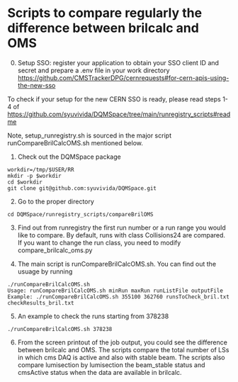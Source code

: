 # Scripts to compare regularly the difference between brilcalc and OMS

0. Setup SSO: register your application to obtain your SSO client ID and 
secret and prepare a .env file in your work directory
https://github.com/CMSTrackerDPG/cernrequests#for-cern-apis-using-the-new-sso

To check if your setup for the new CERN SSO is ready, please read steps 1-4 
of https://github.com/syuvivida/DQMSpace/tree/main/runregistry_scripts#readme 

Note, setup_runregistry.sh is sourced in the major script runCompareBrilCalcOMS.sh mentioned below.


1. Check out the DQMSpace package
```
workdir=/tmp/$USER/RR
mkdir -p $workdir
cd $workdir
git clone git@github.com:syuvivida/DQMSpace.git
```

2. Go to the proper directory
```
cd DQMSpace/runregistry_scripts/compareBrilOMS
```

3. Find out from runregistry the first run number or a run range you would like to compare. By default, runs with class Collisions24 are compared. If you want to change the run class, you need to modify compare_brilcalc_oms.py

4. The main script is runCompareBrilCalcOMS.sh. You can find out the usuage by 
running
```
./runCompareBrilCalcOMS.sh
Usage: runCompareBrilCalcOMS.sh minRun maxRun runListFile outputFile
Example: ./runCompareBrilCalcOMS.sh 355100 362760 runsToCheck_bril.txt checkResults_bril.txt
```

5. An example to check the runs starting from 378238
```
./runCompareBrilCalcOMS.sh 378238
```

6. From the screen printout of the job output, you could see the difference between brilcalc and OMS. The scripts compare the total number of LSs in which cms DAQ is active and also with stable beam. The scripts also compare lumisection by lumisection the beam_stable status and cmsActive status when the data are available in brilcalc.